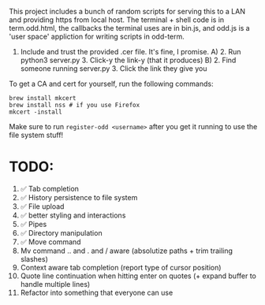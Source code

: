 This project includes a bunch of random scripts for serving this to a LAN and providing https from local host.
The terminal + shell code is in term.odd.html, the callbacks the terminal uses are in bin.js, and odd.js is a 'user space' appliction for writing scripts in odd-term.

1. Include and trust the provided .cer file. It's fine, I promise.
A)
    2. Run python3 server.py
    3. Click-y the link-y (that it produces)
B)
    2. Find someone running server.py
    3. Click the link they give you


To get a CA and cert for yourself, run the following commands:

```
brew install mkcert
brew install nss # if you use Firefox
mkcert -install
```

Make sure to run `register-odd <username>` after you get it running to use the file system stuff!

TODO:
====

1. ✅ Tab completion
2. ✅ History persistence to file system
3. ✅ File upload
4. ✅ better styling and interactions
5. ✅ Pipes
6. ✅ Directory manipulation
7. ✅ Move command
8. Mv command .. and . and / aware (absolutize paths + trim trailing slashes)
9. Context aware tab completion (report type of cursor position)
10. Quote line continuation when hitting enter on quotes (+ expand buffer to handle multiple lines)
11. Refactor into something that everyone can use
